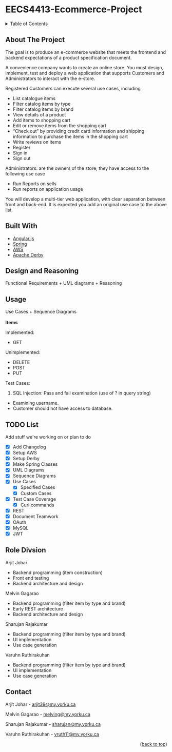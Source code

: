 # EECS4413-Ecommerce-Project
<div id="top"></div>

<!-- TABLE OF CONTENTS -->
<details>
  <summary>Table of Contents</summary>
  <ol>
    <li><a href="#about-the-project">About The Project</a>
    <li><a href="#built-with">Built With</a></li>
    <li><a href="#usage">Usage</a></li>
    <li><a href="#contact">Contact</a></li>
    <li><a href="#role division">Contact</a></li>
  </ol>
</details>


<!-- ABOUT THE PROJECT -->
## About The Project

The goal is to produce an e-commerce website that meets the frontend and backend expectations of a product specification document.

A convenience company wants to create an online store. You must design, implement, test and deploy a
web application that supports Customers and Administrators to interact with the e-store.

Registered Customers can execute several use cases, including
* List catalogue items
* Filter catalog items by type
* Filter catalog items by brand
* View details of a product
* Add items to shopping cart
* Edit or remove items from the shopping cart
* “Check out” by providing credit card information and shipping information to purchase the items in the shopping cart
* Write reviews on items
* Register
* Sign in
* Sign out

Administrators: are the owners of the store; they have access to the following use case
* Run Reports on sells
* Run reports on application usage

You will develop a multi-tier web application, with clear separation between front and back-end. It is
expected you add an original use case to the above list.


<!-- STACK -->
## Built With

* [Angular.js](https://angular.io/)
* [Spring](https://spring.io/guides/tutorials/rest/)
* [AWS](https://aws.amazon.com/)
* [Apache Derby](https://db.apache.org/derby/)



<!-- Design -->
## Design and Reasoning
Functional Requirements + UML diagrams + Reasoning



<!-- USAGE -->
## Usage
Use Cases + Sequence Diagrams <br></br>
**Items**

Implemented:
* GET

Unimplemented:
* DELETE
* POST
* PUT

Test Cases:
1. SQL Injection: Pass and fail examination (use of ? in query string)
  *	Examining username.
  * Customer should not have access to database.



<!-- USAGE -->
## TODO List
Add stuff we're working on or plan to do
- [x] Add Changelog
- [x] Setup AWS
- [x] Setup Derby
- [x] Make Spring Classes
- [x] UML Diagrams
- [x] Sequence Diagrams
- [x] Use Cases
    - [x] Specified Cases
    - [x] Custom Cases
- [x] Test Case Coverage
    - [x] Curl commands
- [x] REST
- [x] Document Teamwork
- [x] OAuth
- [x] MySQL
- [x] JWT

<!-- Roles -->
## Role Divsion
Arjit Johar
* Backend programming (item construction)
* Front end testing
* Backend architecture and design

Melvin Gagarao
* Backend programming (filter item by type and brand)
* Early REST architecture
* Backend architecture and design

Sharujan Rajakumar
* Backend programming (filter item by type and brand)
* UI implementation
* Use case generation

Varuhn Ruthirakuhan
* Backend programming (filter item by type and brand)
* UI implementation
* Use case generation


<!-- CONTACT -->
## Contact

Arjit Johar - arjit39@my.yorku.ca

Melvin Gagarao - melving@my.yorku.ca

Sharujan Rajakumar - sharujan@my.yorku.ca

Varuhn Ruthirakuhan - vruth11@my.yorku.ca

<p align="right">(<a href="#top">back to top</a>)</p>
